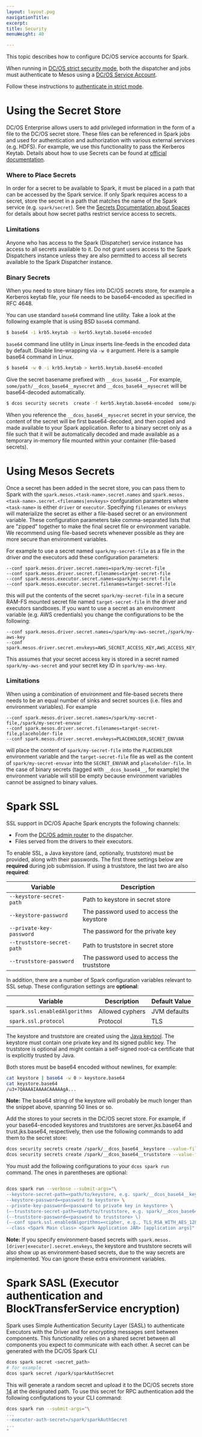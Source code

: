 ```yaml
---
layout: layout.pug
navigationTitle: 
excerpt:
title: Security
menuWeight: 40

---
```


This topic describes how to configure DC/OS service accounts for Spark.

When running in [DC/OS strict security mode](https://docs.mesosphere.com/1.9/security/), both the dispatcher and jobs
must authenticate to Mesos using a [DC/OS Service Account](https://docs.mesosphere.com/1.9/security/service-auth/).

Follow these instructions to [authenticate in strict mode](https://docs.mesosphere.com/services/spark/spark-auth/).

# Using the Secret Store

DC/OS Enterprise allows users to add privileged information in the form of a file to the DC/OS secret store. These files
can be referenced in Spark jobs and used for authentication and authorization with various external services (e.g.
HDFS). For example, we use this functionality to pass the Kerberos Keytab. Details about how to use Secrets can be found
at [official documentation](https://docs.mesosphere.com/latest/security/ent/secrets/).

### Where to Place Secrets
In order for a secret to be available to Spark, it must be placed in a path
that can be accessed by the Spark service.
If only Spark requires access to a secret, store the secret in a path
that matches the name of the Spark service (e.g. `spark/secret`).  See the [Secrets
Documentation about Spaces][13] for details about how secret paths restrict
service access to secrets.

### Limitations
Anyone who has access to the Spark (Dispatcher) service instance has access to all secrets available to it. Do not
grant users access to the Spark Dispatchers instance unless they are also permitted to access all secrets available
to the Spark Dispatcher instance.

### Binary Secrets

When you need to store binary files into DC/OS secrets store, for example a Kerberos keytab file, your file needs to be base64-encoded as specified in RFC 4648.

You can use standard `base64` command line utility. Take a look at the following example that is using BSD `base64` command.
```bash
$ base64 -i krb5.keytab -o kerb5.keytab.base64-encoded
```

`base64` command line utility in Linux inserts line-feeds in the encoded data by default. Disable line-wrapping via  `-w 0` argument.  Here is a sample base64 command in Linux.
```bash
$ base64 -w 0 -i krb5.keytab > kerb5.keytab.base64-encoded
```

Give the secret basename prefixed with `__dcos_base64__`. For example, `some/path/__dcos_base64__mysecret` and `__dcos_base64__mysecret` will be base64-decoded automatically.

```bash
$ dcos security secrets  create -f kerb5.keytab.base64-encoded  some/path/__dcos_base64__mysecret
```
When you reference the `__dcos_base64__mysecret` secret in your service, the content of the secret will be first base64-decoded, and then copied and made available to your Spark application. Refer to a binary secret only as a file such that it will be automatically decoded and made available as a temporary in-memory file mounted within your container (file-based secrets).


# Using Mesos Secrets

Once a secret has been added in the secret store,
you can pass them to Spark with the `spark.mesos.<task-name>.secret.names` and
`spark.mesos.<task-name>.secret.<filenames|envkeys>` confguration parameters where `<task-name>` is either `driver` or
`executor`. Specifying `filenames` or `envkeys` will materialize the secret as either a file-based secret or an
environment variable. These configuration parameters take comma-separated lists that are "zipped" together to make the
final secret file or environment variable. We recommend using file-based secrets whenever possible as they are more
secure than environment variables.
 
For example to use a secret named `spark/my-secret-file` as a file in the driver _and_ the executors add these configuration
parameters:
```
--conf spark.mesos.driver.secret.names=spark/my-secret-file
--conf spark.mesos.driver.secret.filenames=target-secret-file
--conf spark.mesos.executor.secret.names=spark/my-secret-file
--conf spark.mesos.executor.secret.filenames=target-secret-file
```
this will put the contents of the secret `spark/my-secret-file` in a secure RAM-FS mounted secret file named
`target-secret-file` in the driver and executors sandboxes. If you want to use a secret as an environment variable (e.g.
AWS credentials) you change the configurations to be the following: 
```
--conf spark.mesos.driver.secret.names=/spark/my-aws-secret,/spark/my-aws-key
--conf spark.mesos.driver.secret.envkeys=AWS_SECRET_ACCESS_KEY,AWS_ACCESS_KEY_ID
```
This assumes that your secret access key is stored in a secret named `spark/my-aws-secret` and your secret key ID in
`spark/my-aws-key`.

### Limitations
When using a combination of environment and file-based secrets there needs to be an equal number of sinks and secret
sources (i.e. files and environment variables). For example
```
--conf spark.mesos.driver.secret.names=/spark/my-secret-file,/spark/my-secret-envvar
--conf spark.mesos.driver.secret.filenames=target-secret-file,placeholder-file
--conf spark.mesos.driver.secret.envkeys=PLACEHOLDER,SECRET_ENVVAR
```
will place the content of `spark/my-secret-file` into the `PLACEHOLDER` environment variable and the `target-secret-file` file
as well as the content of `spark/my-secret-envvar` into the `SECRET_ENVVAR` and `placeholder-file`. In the case of binary
secrets (tagged with `__dcos_base64__`, for example) the environment variable will still be empty because environment
variables cannot be assigned to binary values.

# Spark SSL

SSL support in DC/OS Apache Spark encrypts the following channels:

*   From the [DC/OS admin router][11] to the dispatcher.
*   Files served from the drivers to their executors.

To enable SSL, a Java keystore (and, optionally, truststore) must be provided, along with their passwords. The first
three settings below are **required** during job submission. If using a truststore, the last two are also **required**:

| Variable                         | Description                                     |
|----------------------------------|-------------------------------------------------|
| `--keystore-secret-path`         | Path to keystore in secret store                |
| `--keystore-password`            | The password used to access the keystore        |
| `--private-key-password`         | The password for the private key                |
| `--truststore-secret-path`       | Path to truststore in secret store              |
| `--truststore-password`          | The password used to access the truststore      |


In addition, there are a number of Spark configuration variables relevant to SSL setup.  These configuration settings
are **optional**:

| Variable                         | Description           | Default Value |
|----------------------------------|-----------------------|---------------|
| `spark.ssl.enabledAlgorithms`    | Allowed cyphers       | JVM defaults  |
| `spark.ssl.protocol`             | Protocol              | TLS           |


The keystore and truststore are created using the [Java keytool][12]. The keystore must contain one private key and its
signed public key. The truststore is optional and might contain a self-signed root-ca certificate that is explicitly
trusted by Java.

Both stores must be base64 encoded without newlines, for example:

```bash
cat keystore | base64 -w 0 > keystore.base64
cat keystore.base64
/u3+7QAAAAIAAAACAAAAAgA...
```

**Note:** The base64 string of the keystore will probably be much longer than the snippet above, spanning 50 lines or
so.

Add the stores to your secrets in the DC/OS secret store. For example, if your base64-encoded keystores and truststores
are server.jks.base64 and trust.jks.base64, respectively, then use the following commands to add them to the secret
store: 

```bash
dcos security secrets create /spark/__dcos_base64__keystore --value-file server.jks.base64
dcos security secrets create /spark/__dcos_base64__truststore --value-file trust.jks.base64
```

You must add the following configurations to your `dcos spark run ` command.
The ones in parentheses are optional:

```bash

dcos spark run --verbose --submit-args="\
--keystore-secret-path=<path/to/keystore, e.g. spark/__dcos_base64__keystore> \
--keystore-password=<password to keystore> \
--private-key-password=<password to private key in keystore> \
(—-truststore-secret-path=<path/to/truststore, e.g. spark/__dcos_base64__truststore> \)
(--truststore-password=<password to truststore> \)
(—-conf spark.ssl.enabledAlgorithms=<cipher, e.g., TLS_RSA_WITH_AES_128_CBC_SHA256> \)
--class <Spark Main class> <Spark Application JAR> [application args]"
```

**Note:** If you specify environment-based secrets with `spark.mesos.[driver|executor].secret.envkeys`, the keystore and
truststore secrets will also show up as environment-based secrets, due to the way secrets are implemented. You can
ignore these extra environment variables.

# Spark SASL (Executor authentication and BlockTransferService encryption)
Spark uses Simple Authentication Security Layer (SASL) to authenticate Executors with the Driver and for encrypting
messages sent between components. This functionality relies on a shared secret between all components you expect to
communicate with each other. A secret can be generated with the DC/OS Spark CLI 
```bash
dcos spark secret <secret_path>
# for example
dcos spark secret /spark/sparkAuthSecret
```
This will generate a random secret and upload it to the DC/OS secrets store [14] at the designated path. To use this
secret for RPC authentication add the following configutations to your CLI command:
```bash
dcos spark run --submit-args="\
...
--executor-auth-secret=/spark/sparkAuthSecret
...
"

```



 [11]: https://docs.mesosphere.com/latest/overview/architecture/components/
 [12]: http://docs.oracle.com/javase/8/docs/technotes/tools/unix/keytool.html
 [13]: https://docs.mesosphere.com/latest/security/ent/#spaces-for-secrets
 [14]: https://docs.mesosphere.com/latest/security/secrets/
